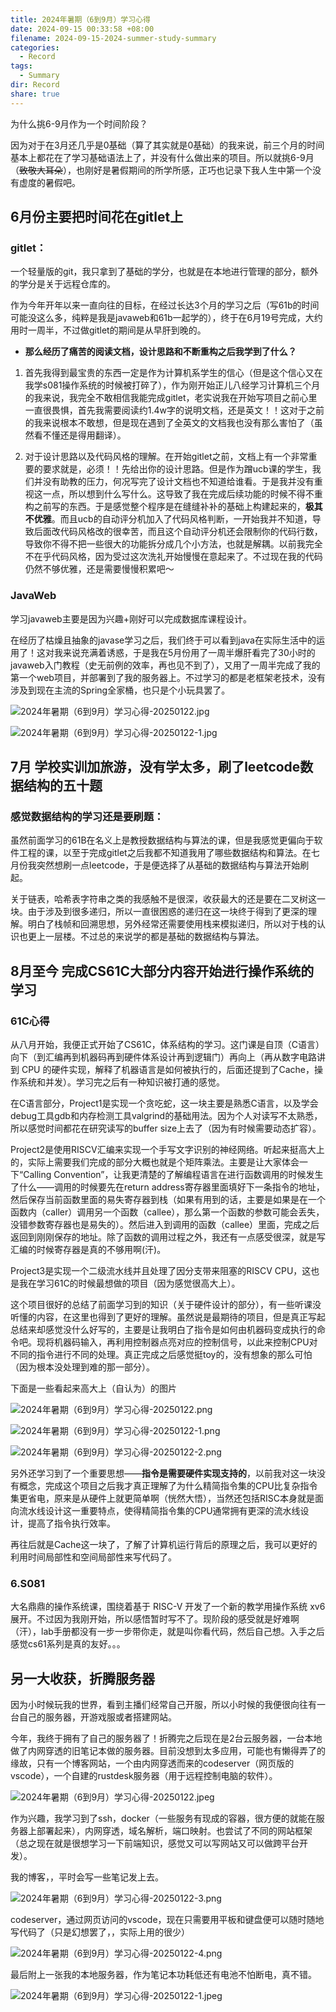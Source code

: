 ```yaml
---
title: 2024年暑期（6到9月）学习心得
date: 2024-09-15 00:33:58 +08:00
filename: 2024-09-15-2024-summer-study-summary
categories:
  - Record
tags:
  - Summary
dir: Record
share: true
---
```

为什么挑6-9月作为一个时间阶段？

因为对于在3月还几乎是0基础（算了其实就是0基础）的我来说，前三个月的时间基本上都花在了学习基础语法上了，并没有什么做出来的项目。所以就挑6-9月（~~致敬大耳朵~~），也刚好是暑假期间的所学所感，正巧也记录下我人生中第一个没有虚度的暑假吧。
## 6月份主要把时间花在gitlet上

### **gitlet**：

一个轻量版的git，我只拿到了基础的学分，也就是在本地进行管理的部分，额外的学分是关于远程仓库的。

作为今年开年以来一直向往的目标，在经过长达3个月的学习之后（写61b的时间可能没这么多，纯粹是我是javaweb和61b一起学的），终于在6月19号完成，大约用时一周半，不过做gitlet的期间是从早肝到晚的。

- **那么经历了痛苦的阅读文档，设计思路和不断重构之后我学到了什么？**

1. 首先我得到最宝贵的东西一定是作为计算机系学生的信心（但是这个信心又在我学s081操作系统的时候被打碎了），作为刚开始正儿八经学习计算机三个月的我来说，我完全不敢相信我能完成gitlet，老实说我在开始写项目之前心里一直很畏惧，首先我需要阅读约1.4w字的说明文档，还是英文！！这对于之前的我来说根本不敢想，但是现在遇到了全英文的文档我也没有那么害怕了（虽然看不懂还是得用翻译）。

2. 对于设计思路以及代码风格的理解。在开始gitlet之前，文档上有一个非常重要的要求就是，必须！！先给出你的设计思路。但是作为蹭ucb课的学生，我们并没有助教的压力，何况写完了设计文档也不知道给谁看。于是我并没有重视这一点，所以想到什么写什么。这导致了我在完成后续功能的时候不得不重构之前写的东西。于是感觉整个程序是在缝缝补补的基础上构建起来的，**极其不优雅**。而且ucb的自动评分机加入了代码风格判断，一开始我并不知道，导致后面改代码风格改的很幸苦，而且这个自动评分机还会限制你的代码行数，导致你不得不把一些很大的功能拆分成几个小方法，也就是解耦。以前我完全不在乎代码风格，因为受过这次洗礼开始慢慢在意起来了。不过现在我的代码仍然不够优雅，还是需要慢慢积累吧～

### **JavaWeb**

学习javaweb主要是因为兴趣+刚好可以完成数据库课程设计。

在经历了枯燥且抽象的javase学习之后，我们终于可以看到java在实际生活中的运用了！这对我来说充满着诱惑，于是我在5月份用了一周半爆肝看完了30小时的javaweb入门教程（史无前例的效率，再也见不到了），又用了一周半完成了我的第一个web项目，并部署到了我的服务器上。不过学习的都是老框架老技术，没有涉及到现在主流的Spring全家桶，也只是个小玩具罢了。

![2024年暑期（6到9月）学习心得-20250122.jpg](../../assets/images/2024%E5%B9%B4%E6%9A%91%E6%9C%9F%EF%BC%886%E5%88%B09%E6%9C%88%EF%BC%89%E5%AD%A6%E4%B9%A0%E5%BF%83%E5%BE%97-20250122.jpg)

![2024年暑期（6到9月）学习心得-20250122-1.jpg](../../assets/images/2024%E5%B9%B4%E6%9A%91%E6%9C%9F%EF%BC%886%E5%88%B09%E6%9C%88%EF%BC%89%E5%AD%A6%E4%B9%A0%E5%BF%83%E5%BE%97-20250122-1.jpg)

## 7月 学校实训加旅游，没有学太多，刷了leetcode数据结构的五十题

### **感觉数据结构的学习还是要刷题**：

虽然前面学习的61B在名义上是教授数据结构与算法的课，但是我感觉更偏向于软件工程的课，以至于完成gitlet之后我都不知道我用了哪些数据结构和算法。在七月份我突然想刷一点leetcode，于是便选择了从基础的数据结构与算法开始刷起。

关于链表，哈希表字符串之类的我感触不是很深，收获最大的还是要在二叉树这一块。由于涉及到很多递归，所以一直很困惑的递归在这一块终于得到了更深的理解。明白了栈帧和回溯思想，另外经常还需要使用栈来模拟递归，所以对于栈的认识也更上一层楼。不过总的来说学的都是基础的数据结构与算法。

## 8月至今 完成CS61C大部分内容开始进行操作系统的学习

### 61C心得

从八月开始，我便正式开始了CS61C，体系结构的学习。这门课是自顶（C语言）向下（到汇编再到机器码再到硬件体系设计再到逻辑门）再向上（再从数字电路讲到 CPU 的硬件实现，解释了机器语言是如何被执行的，后面还提到了Cache，操作系统和并发）。学习完之后有一种知识被打通的感觉。

在C语言部分，Project1是实现一个贪吃蛇，这一块主要是熟悉C语言，以及学会debug工具gdb和内存检测工具valgrind的基础用法。因为个人对读写不太熟悉，所以感觉时间都花在研究读写的buffer size上去了（因为有时候需要动态扩容）。

Project2是使用RISCV汇编来实现一个手写文字识别的神经网络。听起来挺高大上的，实际上需要我们完成的部分大概也就是个矩阵乘法。主要是让大家体会一下“Calling Convention”，让我更清楚的了解编程语言在进行函数调用的时候发生了什么——调用的时候要先在return address寄存器里面填好下一条指令的地址，然后保存当前函数里面的易失寄存器到栈（如果有用到的话，主要是如果是在一个函数内（caller）调用另一个函数（callee），那么第一个函数的参数可能会丢失，没错参数寄存器也是易失的）。然后进入到调用的函数（callee）里面，完成之后返回到刚刚保存的地址。除了函数的调用过程之外，我还有一点感受很深，就是写汇编的时候寄存器是真的不够用啊(汗)。

Project3是实现一个二级流水线并且处理了因分支带来阻塞的RISCV CPU，这也是我在学习61C的时候最想做的项目（因为感觉很高大上）。

这个项目很好的总结了前面学习到的知识（关于硬件设计的部分），有一些听课没听懂的内容，在这里也得到了更好的理解。虽然说是最期待的项目，但是真正写起总结来却感觉没什么好写的，主要是让我明白了指令是如何由机器码变成执行的命令吧。现将机器码输入，再利用控制器点亮对应的控制信号，以此来控制CPU对不同的指令进行不同的处理。真正完成之后感觉挺toy的，没有想象的那么可怕（因为根本没处理到难的那一部分）。

下面是一些看起来高大上（自认为）的图片

![2024年暑期（6到9月）学习心得-20250122.png](../../assets/images/2024%E5%B9%B4%E6%9A%91%E6%9C%9F%EF%BC%886%E5%88%B09%E6%9C%88%EF%BC%89%E5%AD%A6%E4%B9%A0%E5%BF%83%E5%BE%97-20250122.png)

![2024年暑期（6到9月）学习心得-20250122-1.png](../../assets/images/2024%E5%B9%B4%E6%9A%91%E6%9C%9F%EF%BC%886%E5%88%B09%E6%9C%88%EF%BC%89%E5%AD%A6%E4%B9%A0%E5%BF%83%E5%BE%97-20250122-1.png)

![2024年暑期（6到9月）学习心得-20250122-2.png](../../assets/images/2024%E5%B9%B4%E6%9A%91%E6%9C%9F%EF%BC%886%E5%88%B09%E6%9C%88%EF%BC%89%E5%AD%A6%E4%B9%A0%E5%BF%83%E5%BE%97-20250122-2.png)

另外还学习到了一个重要思想——**指令是需要硬件实现支持的**，以前我对这一块没有概念，完成这个项目之后我才真正理解了为什么精简指令集的CPU比复杂指令集更省电，原来是从硬件上就更简单啊（恍然大悟），当然还包括RISC本身就是面向流水线设计这一重要特点，使得精简指令集的CPU通常拥有更深的流水线设计，提高了指令执行效率。

再往后就是Cache这一块了，了解了计算机运行背后的原理之后，我可以更好的利用时间局部性和空间局部性来写代码了。

### 6.S081

大名鼎鼎的操作系统课，围绕着基于 RISC-V 开发了一个新的教学用操作系统 xv6展开。不过因为我刚开始，所以感悟暂时写不了。现阶段的感受就是好难啊（汗），lab手册都没有一步一步带你走，就是叫你看代码，然后自己想。入手之后感觉cs61系列是真的友好。。。

## 另一大收获，折腾服务器

因为小时候玩我的世界，看到主播们经常自己开服，所以小时候的我便很向往有一台自己的服务器，开游戏服或者搭建网站。

今年，我终于拥有了自己的服务器了！折腾完之后现在是2台云服务器，一台本地做了内网穿透的旧笔记本做的服务器。目前没想到太多应用，可能也有懒得弄了的缘故，只有一个博客网站，一个由内网穿透而来的codeserver（网页版的vscode），一个自建的rustdesk服务器（用于远程控制电脑的软件）。

![2024年暑期（6到9月）学习心得-20250122.jpeg](../../assets/images/2024%E5%B9%B4%E6%9A%91%E6%9C%9F%EF%BC%886%E5%88%B09%E6%9C%88%EF%BC%89%E5%AD%A6%E4%B9%A0%E5%BF%83%E5%BE%97-20250122.jpeg)

作为兴趣，我学习到了ssh，docker（一些服务有现成的容器，很方便的就能在服务器上部署起来），内网穿透，域名解析，端口映射。也尝试了不同的网站框架（总之现在就是很想学习一下前端知识，感觉又可以写网站又可以做跨平台开发）。

我的博客，，平时会写一些笔记发上去。

![2024年暑期（6到9月）学习心得-20250122-3.png](../../assets/images/2024%E5%B9%B4%E6%9A%91%E6%9C%9F%EF%BC%886%E5%88%B09%E6%9C%88%EF%BC%89%E5%AD%A6%E4%B9%A0%E5%BF%83%E5%BE%97-20250122-3.png)

codeserver，通过网页访问的vscode，现在只需要用平板和键盘便可以随时随地写代码了（只是幻想罢了，，实际上用的很少）

![2024年暑期（6到9月）学习心得-20250122-4.png](../../assets/images/2024%E5%B9%B4%E6%9A%91%E6%9C%9F%EF%BC%886%E5%88%B09%E6%9C%88%EF%BC%89%E5%AD%A6%E4%B9%A0%E5%BF%83%E5%BE%97-20250122-4.png)

最后附上一张我的本地服务器，作为笔记本功耗低还有电池不怕断电，真不错。

![2024年暑期（6到9月）学习心得-20250122-1.jpeg](../../assets/images/2024%E5%B9%B4%E6%9A%91%E6%9C%9F%EF%BC%886%E5%88%B09%E6%9C%88%EF%BC%89%E5%AD%A6%E4%B9%A0%E5%BF%83%E5%BE%97-20250122-1.jpeg)